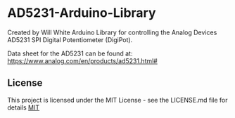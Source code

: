 # AD5231-Arduino-Library      

Created by Will White
Arduino Library for controlling the Analog Devices AD5231 SPI Digital Potentiometer (DigiPot).

Data sheet for the AD5231 can be found at: https://www.analog.com/en/products/ad5231.html#


## License
This project is licensed under the MIT License - see the LICENSE.md file for details
[MIT](https://choosealicense.com/licenses/mit/)
